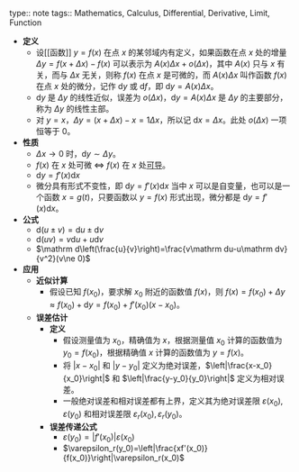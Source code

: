 type:: note
tags:: Mathematics, Calculus, Differential, Derivative, Limit, Function

- **定义**
	- 设[[函数]] $y=f(x)$ 在点 $x$ 的某邻域内有定义，如果函数在点 $x$ 处的增量 $\Delta y=f(x+\Delta x)-f(x)$ 可以表示为 $A(x)\Delta x +o(\Delta x)$，其中 $A(x)$ 只与 $x$ 有关，而与 $\Delta x$ 无关，则称 $f(x)$ 在点 $x$ 是可微的，而 $A(x)\Delta x$ 叫作函数 $f(x)$ 在点 $x$ 处的微分，记作 $\mathrm dy$ 或 $\mathrm df$，即 $\mathrm dy=A(x)\Delta x$。
	- $\mathrm dy$ 是 $\Delta y$ 的线性近似，误差为 $o(\Delta x)$，$\mathrm dy=A(x)\Delta x$ 是 $\Delta y$ 的主要部分，称为 $\Delta y$ 的线性主部。
	- 对 $y=x$，$\Delta y=(x+\Delta x)-x=1\Delta x$，所以记 $\mathrm dx=\Delta x$。此处 $o(\Delta x)$ 一项恒等于 $0$。
- **性质**
	- $\Delta x\to 0$ 时，$\mathrm dy\sim\Delta y$。
	- $f(x)$ 在 $x$ 处可微 $\iff$ $f(x)$ 在 $x$ 处[可导](((65275f9c-c149-4a5d-b9a6-5101070611e4)))。
	- $\mathrm dy=f'(x)\mathrm dx$
	- 微分具有形式不变性，即 $\mathrm dy=f'(x)\mathrm dx$ 当中 $x$ 可以是自变量，也可以是一个函数 $x=g(t)$，只要函数以 $y=f(x)$ 形式出现，微分都是 $\mathrm dy=f'(x)\mathrm dx$。
- **公式**
	- $\mathrm d(u\pm v)=\mathrm du\pm\mathrm dv$
	- $\mathrm d(uv)=v\mathrm du+u\mathrm dv$
	- $\mathrm d\left(\frac{u}{v}\right)=\frac{v\mathrm du-u\mathrm dv}{v^2}(v\ne 0)$
- **应用**
	- **近似计算**
		- 假设已知 $f(x_0)$，要求解 $x_0$ 附近的函数值 $f(x)$，则 $f(x)=f(x_0)+\Delta y\approx f(x_0)+\mathrm dy=f(x_0)+f'(x_0)(x-x_0)$。
	- **误差估计**
		- **定义**
			- 假设测量值为 $x_0$，精确值为 $x$，根据测量值 $x_0$ 计算的函数值为 $y_0=f(x_0)$，根据精确值 $x$ 计算的函数值为 $y=f(x)$。
			- 将 $|x-x_0|$ 和 $|y-y_0|$ 定义为绝对误差，$\left|\frac{x-x_0}{x_0}\right|$ 和 $\left|\frac{y-y_0}{y_0}\right|$ 定义为相对误差。
			- 一般绝对误差和相对误差都有上界，定义其为绝对误差限 $\varepsilon(x_0),\varepsilon(y_0)$ 和相对误差限 $\varepsilon_r(x_0),\varepsilon_r(y_0)$。
		- **误差传递公式**
			- $\varepsilon(y_0)=|f'(x_0)|\varepsilon(x_0)$
			- $\varepsilon_r(y_0)=\left|\frac{xf'(x_0)}{f(x_0)}\right|\varepsilon_r(x_0)$